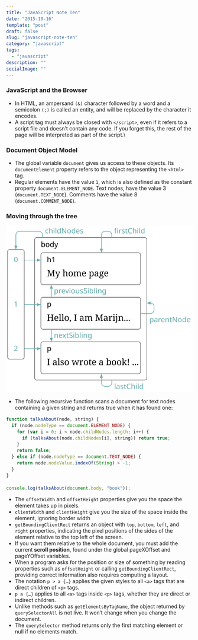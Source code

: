 ```yaml
---
title: "JavaScript Note Ten"
date: "2015-10-16"
template: "post"
draft: false
slug: "javascript-note-ten"
category: "javascript"
tags:
  - "javascript"
description: ""
socialImage: ""
---
```


### JavaScript and the Browser

- In HTML, an ampersand `(&)` character followed by a word and a semicolon `(;)` is called an entity, and will be replaced by the character it encodes.
- A script tag must always be closed with `</script>`, even if it refers to a script file and doesn’t contain any code. If you forget this, the rest of the page will be interpreted as part of the script.\

### Document Object Model

- The global variable `document` gives us access to these objects. Its `documentElement` property refers to the object representing the `<html>` tag.
- Regular elements have the value `1`, which is also defined as the constant property `document.ELEMENT_NODE`. Text nodes, have the value 3 (`document.TEXT_NODE`). Comments have the value 8 (`document.COMMENT_NODE`).

### Moving through the tree

![html-links.svg](./html-links.svg)

- The following recursive function scans a document for text nodes containing a given string and returns true when it has found one:

```javascript
function talksAbout(node, string) {
  if (node.nodeType == document.ELEMENT_NODE) {
    for (var i = 0; i < node.childNodes.length; i++) {
      if (talksAbout(node.childNodes[i], string)) return true;
    }
    return false;
  } else if (node.nodeType == document.TEXT_NODE) {
    return node.nodeValue.indexOf(String) > -1;
  }
}

console.log(talksAbout(document.body, "book"));
```

- The `offsetWidth` and `offsetHeight` properties give you the space the element takes up in pixels.
- `clientWidth` and `clientHeight` give you the size of the space inside the element, ignoring border width
- `getBoundingClientRect` returns an object with `top`, `bottom`, `left`, and `right` properties, indicating the pixel positions of the sides of the element relative to the top left of the screen.
- If you want them relative to the whole document, you must add the current **scroll position**, found under the global pageXOffset and pageYOffset variables.
- When a program asks for the position or size of something by reading properties such as `offsetHeight` or calling `getBoundingClientRect`, providing correct information also requires computing a layout.
- The notation `p > a {…}` applies the given styles to all `<a>` tags that are direct children of `<p>` tags.
- `p a {…}` applies to all `<a>` tags inside `<p>` tags, whether they are direct or indirect children.
- Unlike methods such as `getElementsByTagName`, the object returned by `querySelectorAll` is not live. It won’t change when you change the document.
- The `querySelector` method returns only the first matching element or null if no elements match.
